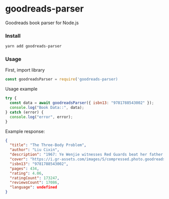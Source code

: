# goodreads-parser

Goodreads book parser for Node.js

### Install

```bash
yarn add goodreads-parser
```

### Usage
First, import library

```js
const goodreadsParser = require('goodreads-parser)
```

Usage example

```jsx
try {
  const data = await goodreadsParser({ isbn13: "9781788543002" });
  console.log("Book Data::", data);
} catch (error) {
  console.log("error", error);
}
```

Example response:

```json
{
  "title": "The Three-Body Problem",
  "author": "Liu Cixin",
  "description": "1967: Ye Wenjie witnesses Red Guards beat her father to death during China's Cultural Revolution. This singular event will shape not only the rest of her life but also the future of mankind",
  "cover": "https://i.gr-assets.com/images/S/compressed.photo.goodreads.com/books/1545742427l/36262331._SY475_.jpg",
  "isbn13": "9781788543002",
  "pages": 434,
  "rating": 4.06,
  "ratingCount": 173247,
  "reviewsCount": 17086,
  "language": undefined
}
```